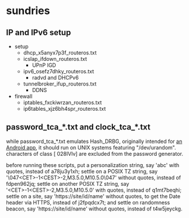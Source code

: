 sundries
=========================================

IP and IPv6 setup
-----------------------------------------
+ setup
  + dhcp_x5anyx7p3f_routeros.txt
  + icslap_ifdown_routeros.txt
    + UPnP IGD
  + ipv6_osefz7dhky_routeros.txt
    + radvd and DHCPv6
  + tunnelbroker_ifup_routeros.txt
    + DDNS
+ firewall
  + iptables_fxckiwrzan_routeros.txt
  + ip6tables_xjz6bh4spr_routeros.txt

password_tca_\*.txt and clock_tca_\*.txt
-----------------------------------------
while password_tca_\*.txt emulates Hash_DRBG, originally intended for
[an Android app](https://github.com/chrisgch/tca),
it should run on UNIX systems featuring "/dev/urandom".
characters of class [ 028IVlv] are excluded
from the password generator. 

before running these scripts,
put a personalization string, say 'abc' with quotes,
instead of a78ju3y1xh;
settle on a POSIX TZ string, say '\\047\<CET\>-1\<CEST\>-2,M3.5.0,M10.5.0\\047'
without quotes, instead of fdpen962jq;
settle on another POSIX TZ string, say '\<CET\>-1\<CEST\>-2,M3.5.0,M10.5.0'
with quotes, instead of q1mt7beqhi;
settle on a site, say 'https://site/id/name' without quotes,
to get the Date header via HTTPS, instead of j2fpqdcx7t; and
settle on randomness beacon, say 'https://site/id/name' without quotes,
instead of t4w5jeyckg.
